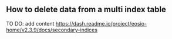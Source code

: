 ## How to delete data from a multi index table
TO DO: add content
https://dash.readme.io/project/eosio-home/v2.3.9/docs/secondary-indices